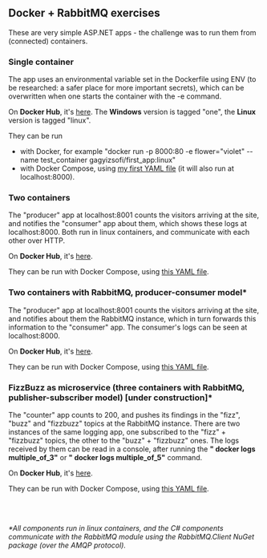 <h2>Docker + RabbitMQ exercises</h2>

These are very simple ASP.NET apps - the challenge was to run them from (connected) containers.

<h3>Single container</h3>

The app uses an environmental variable set in the Dockerfile using ENV (to be researched: a safer place for more important secrets), which can be overwritten when one starts the container with the -e command.

On <strong>Docker Hub</strong>, it's <a href=https://cloud.docker.com/repository/docker/gagyizsofi/first_app>here</a>. 
The <strong>Windows</strong> version is tagged "one", the <strong>Linux</strong> version is tagged "linux".

They can be run
- with Docker, for example "docker run -p 8000:80 -e flower="violet" --name test_container gagyizsofi/first_app:linux"
- with Docker Compose, using <a href=https://github.com/zsofi-gagyi/dockerExercises/blob/linux/docker-compose.yml>my first YAML file</a> (it will also run at localhost:8000).

<h3>Two containers</h3>

The "producer" app at localhost:8001 counts the visitors arriving at the site, and notifies the "consumer" app about them, which shows these logs at localhost:8000. Both run in linux containers, and communicate with each other over HTTP.

On <strong>Docker Hub</strong>, it's <a href=https://cloud.docker.com/repository/docker/gagyizsofi/multiple_containers>here</a>. 

They can be run with Docker Compose, using <a href=https://github.com/zsofi-gagyi/dockerExercises/blob/master/MultipleContainers/docker-compose.yaml>this YAML file</a>.

<h3>Two containers with RabbitMQ, producer-consumer model*</h3>

The "producer" app at localhost:8001 counts the visitors arriving at the site, and notifies about them the RabbitMQ instance, which in turn forwards this information to the "consumer" app. The consumer's logs can be seen at localhost:8000.

On <strong>Docker Hub</strong>, it's <a href=https://cloud.docker.com/repository/registry-1.docker.io/gagyizsofi/two_containers_with_rabbit>here</a>. 

They can be run with Docker Compose, using <a href=https://github.com/zsofi-gagyi/dockerExercises/blob/master/WithRabbitMQ/docker-compose.yaml>this YAML file</a>.

<h3>FizzBuzz as microservice (three containers with RabbitMQ, publisher-subscriber model) [under construction]*</h3> 

The "counter" app counts to 200, and pushes its findings in the "fizz", "buzz" and "fizzbuzz" topics at the RabbitMQ instance. There are two instances of the same logging app, one subscribed to the "fizz" + "fizzbuzz" topics, the other to the "buzz" + "fizzbuzz" ones. The logs received by them can be read in a console, after running the <strong>\" docker logs multiple_of_3\"</strong> or <strong>\" docker logs multiple_of_5\"</strong> command.

On <strong>Docker Hub</strong>, it's <a href=https://cloud.docker.com/repository/registry-1.docker.io/gagyizsofi/two_containers_with_rabbit>here</a>. 

They can be run with Docker Compose, using <a href=https://github.com/zsofi-gagyi/dockerExercises/blob/master/WithRabbitMQ/docker-compose.yaml>this YAML file</a>.

<br>
<br>

 <em>*All components run in linux containers, and the C# components communicate with the RabbitMQ module using the RabbitMQ.Client NuGet package (over the AMQP protocol).</em>
